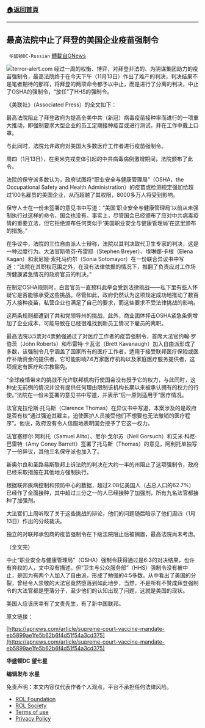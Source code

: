###  [:house:返回首頁](https://github.com/ourhimalayas/txt)
---


## 最高法院中止了拜登的美国企业疫苗强制令
` 华盛顿DC-Russian` [轉載自GNews](https://gnews.org/zh-hans/1857029/)

![](https://assets.gnews.org/wp-content/uploads/2022/01/H-3.jpg)terror-alert.com
经过一周的权衡、博弈，对拜登非法的、为阴谋集团助力的疫苗强制令，最高法院终于在今天下午（11月13日）作出了难产的判决，判决结果不是笔者期待的那样，将拜登的两项命令都予以中止，而是进行了分离的判决，中止了OSHA的强制令，“放任”了HHS的强制令。

《美联社》（Associated Press）的全文如下：

最高法院阻止了拜登政府为提高全美中共（新冠）病毒疫苗接种率而进行的一项重大推动，即强制要求大型企业的员工定期接种疫苗或进行测试，并在工作中戴上口罩。

与此同时，法院允许政府对美国大多数医疗工作者进行疫苗强制令。

周四（1月13日），在奥米克戎变体引起的中共病毒病例激增期间，法院颁布了此令。

法院的保守派多数认为，政府试图将“职业安全与健康管理局”（OSHA，the Occupational Safety and Health Administration）的疫苗或检测规定强加给超过100名雇员的美国企业，从而超越了其权限，8000多万人将受到影响。

保守人士在一份未签署的意见书中写道：“美国‘职业安全与健康管理局’以前从未强制执行过这样的命令，国会也没有。事实上，尽管国会已经颁布了应对中共病毒疫情的重要立法，但它拒绝颁布任何类似于‘美国职业安全与健康管理局’在这里颁布的措施。”

在争议中，法院的三位自由派人士辩称，法院以其判决取代卫生专家的判决，这是一种过度行为。大法官斯蒂芬·布雷耶（Stephen Breyer）、埃琳娜·卡根（Elena Kagan）和索尼娅·索托马约尔（Sonia Sotomayor）在一份联合异议书中写道：“法院在其职权范围之外，在没有法律依据的情况下，推翻了负责应对工作场所健康紧急情况的政府官员的判决。”

在制定OSHA规则时，白宫官员一直预料此举会受到法律挑战——私下里有些人怀疑它是否能够承受这些挑战。尽管如此，政府仍然认为这项规定成功地推动了数百万人接种疫苗，私营企业也满足了自己的要求，而这些要求不受法律挑战的影响。

这两条规则都遭到了共和党领导州的挑战，此外，商业团体抨击OSHA紧急条例增加了企业成本，可能导致在已经很难找到新员工情况下雇员的离职。

最高法院以5票对4票勉强通过了对医疗工作者的疫苗强制令，首席大法官约翰·罗伯茨（John Roberts）和布雷特·卡瓦诺（Brett Kavanaugh）加入自由派形成了多数，该强制令几乎涵盖了国家所有的医疗工作者，适用于接受联邦医疗保险或医疗补助资金的提供者，它可能影响7.6万家医疗机构以及家庭医疗服务提供者，这项规定有医疗和宗教豁免。

“全球疫情带来的挑战不允许联邦机构行使国会没有授予它的权力，与此同时，这种史无前例的情况并没有提供任何理由限制该机构长期以来被承认拥有的权力的行使。”法院在一份未签署的意见书中写道，并表示“后一原则适用于”医疗情况。

法官克拉伦斯·托马斯（Clarence Thomas）在异议书中写道，本案涉及的是政府是否有权“通过强迫其雇主，迫使医护人员接受他们不想要也无法撤销的医疗程序”。他说，政府没有令人信服地表明国会授予了它这一权力。

法官塞缪尔·阿利托（Samuel Alito）、尼尔·戈尔苏（Neil Gorsuch）和艾米·科尼·巴雷特（Amy Coney Barrett）签署了托马斯（Thomas）的意见，阿利托单独写了一份异议，其他三名保守派也加入了。

新奥尔良和圣路易斯联邦上诉法院的判决在大约一半的州阻止了这项强制令，政府已经采取措施在其他地方强制执行。

根据联邦疾病控制和预防中心的数据，超过2.08亿美国人（占总人口的62.7%）已经作了全面接种，其中超过三分之一的人已经接种了加强剂，所有九名法官都接种了加强剂。

大法官们上周听取了关于这些挑战的辩论，他们的问题随后暗示了他们周四（1月13日）作出的分歧裁决。

独立的对联邦承包商的疫苗强制令在下级法院阻止后被搁置，最高法院尚未考虑。

（全文完）

中止“职业安全与健康管理局”（OSHA）强制令获得通过是6:3的对决结果，也许有弃权的人，文中没有描述。但“卫生与公众服务部”（HHS）强制令没有被中止，是因为有两个人加入了自由派，形成了勉强的4:5多数。从中看出了美国的分裂，曾经令人崇敬的大法官竟然堕落到如此地步，当然，不是所有不赞成拜登强制令的大法官都是堕落分子，至少他们的认知出现了问题，这就是美国的现状。

美国人应该庆幸有了文贵先生，有了新中国联邦。

原文链接：

[https://apnews.com/article/supreme-court-vaccine-mandate-eb5899ae1fe5b62b6f4d51f54a3cd375](https://apnews.com/article/supreme-court-vaccine-mandate-eb5899ae1fe5b62b6f4d51f54a3cd375)

**华盛顿DC 望七星**

**编辑发布  水星**

 

免责声明：本文内容仅代表作者个人观点，平台不承担任何法律风险。

- [ROL Foundation](https://rolfoundation.org/)
- [ROL Society](https://rolsociety.org/)
- [Terms of use](https://gnews.org/terms-of-use-3/)
- [Privacy Policy](https://gnews.org/privacy-policy/)
